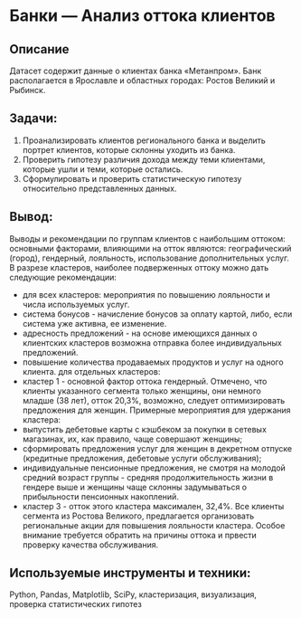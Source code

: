 # Банки — Анализ оттока клиентов
##  Описание
Датасет содержит данные о клиентах банка «Метанпром». Банк располагается в Ярославле и областных городах: Ростов Великий и Рыбинск.
## Задачи:
1. Проанализировать клиентов регионального банка и выделить портрет клиентов, которые склонны уходить из банка.
2. Проверить гипотезу различия дохода между теми клиентами, которые ушли и теми, которые остались.
3. Сформулировать и проверить статистическую гипотезу относительно представленных данных.

## Вывод:
Выводы и рекомендации по группам клиентов с наибольшим оттоком:
основными факторами, влияющими на отток являются: географический (город), гендерный, лояльность, использование дополнительных услуг.
В разрезе кластеров, наиболее подверженных оттоку можно дать следующие рекомендации:
* для всех кластеров: мероприятия по повышению лояльности и числа используемых услуг.
* система бонусов - начисление бонусов за оплату картой, либо, если система уже активна, ее изменение. 
* адресность предложений - на основе имеющихся данных о клиентских кластеров возможна отправка более индивидуальных предложений.
* повышение количества продаваемых продуктов и услуг на одного клиента.
для отдельных кластеров:
* кластер 1 - основной фактор оттока гендерный. Отмечено, что клиенты указанного сегмента только женщины, они немного младше (38 лет), отток 20,3%, возможно, следует оптимизировать предложения для женщин.
Примерные мероприятия для удержания кластера:
* выпустить дебетовые карты с кэшбеком за покупки в сетевых магазинах, их, как правило, чаще совершают женщины;
* сформировать предложения услуг для женщин в декретном отпуске (кредитные предложения, дебетовые услуги обслуживания);
* индивидуальные пенсионные предложения, не смотря на молодой средний возраст группы - средняя продолжительность жизни в гендере выше и женщины чаще склонны задумываться о прибыльности пенсионных накоплений.
* кластер 3 - отток этого кластера максимален, 32,4%. Все клиенты сегмента из Ростова Великого, предлагается организовать региональные акции для повышения лояльности кластера. Особое внимание требуется обратить на причины оттока и првести проверку качества обслуживания.


##  Используемые инструменты и техники:
Python, Pandas, Matplotlib, SciPy,  кластеризация, визуализация, проверка статистических гипотез
